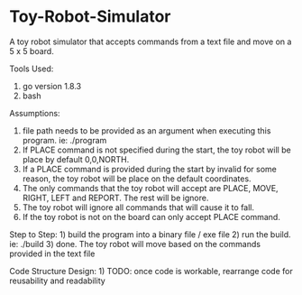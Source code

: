 # Toy-Robot-Simulator
A toy robot simulator that accepts commands from a text file and move on a 5 x 5 board.

Tools Used:
   1) go version 1.8.3
   2) bash

Assumptions:

   1) file path needs to be provided as an argument when executing this program. ie: ./program <file path>
   2) If PLACE command is not specified during the start, the toy robot will be place by default 0,0,NORTH.
   3) If a PLACE command is provided during the start by invalid for some reason, the toy robot will be place on
   the default coordinates.
   4) The only commands that the toy robot will accept are PLACE, MOVE, RIGHT, LEFT and REPORT. The rest will be
   ignore.
   5) The toy robot will ignore all commands that will cause it to fall.
   6) If the toy robot is not on the board can only accept PLACE command.

Step to Step:
    1) build the program into a binary file / exe file
    2) run the build. ie: ./build <file path>
    3) done. The toy robot will move based on the commands provided in the text file

Code Structure Design:
    1) TODO: once code is workable, rearrange code for reusability and readability